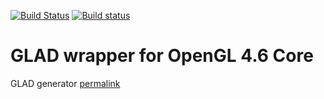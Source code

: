 [![Build Status](https://travis-ci.org/borodust/bodge-glad.svg)](https://travis-ci.org/borodust/bodge-glad) [![Build status](https://ci.appveyor.com/api/projects/status/hd70t4t9hqx7aqhe?svg=true)](https://ci.appveyor.com/project/borodust/bodge-glad)

# GLAD wrapper for OpenGL 4.6 Core

GLAD generator [permalink](http://glad.dav1d.de/#profile=core&specification=gl&api=gl%3D4.6&api=gles1%3Dnone&api=gles2%3Dnone&api=glsc2%3Dnone&language=c&loader=on)
